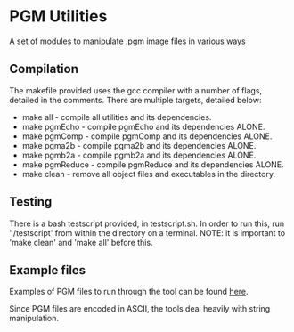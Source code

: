 # PGM Utilities

A set of modules to manipulate .pgm image files in various ways 

## Compilation

The makefile provided uses the gcc compiler with a number of flags, detailed in the comments. There are multiple targets, detailed below:

 - make all - compile all utilities and its dependencies.
 - make pgmEcho - compile pgmEcho and its dependencies ALONE.
 - make pgmComp - compile pgmComp and its dependencies ALONE.
 - make pgma2b - compile pgma2b and its dependencies ALONE.
 - make pgmb2a - compile pgmb2a and its dependencies ALONE.
 - make pgmReduce - compile pgmReduce and its dependencies ALONE.
 - make clean - remove all object files and executables in the directory.

## Testing

There is a bash testscript provided, in testscript.sh. In order to run this, run './testscript' from within the directory on a terminal. NOTE: it is important to 'make clean' and 'make all' before this.

## Example files

Examples of PGM files to run through the tool can be found [here](https://people.sc.fsu.edu/~jburkardt/data/pgma/pgma.html).

Since PGM files are encoded in ASCII, the tools deal heavily with string manipulation.
